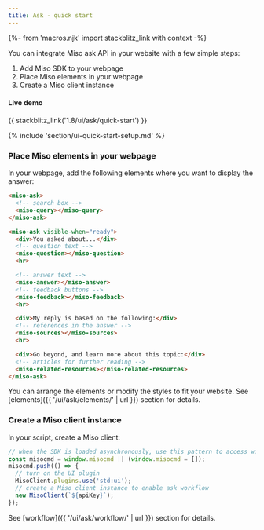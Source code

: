 ```yaml
---
title: Ask - quick start
---
```


{%- from 'macros.njk' import stackblitz_link with context -%}

You can integrate Miso ask API in your website with a few simple steps:

1. Add Miso SDK to your webpage
1. Place Miso elements in your webpage
1. Create a Miso client instance

#### Live demo

{{ stackblitz_link('1.8/ui/ask/quick-start') }}

{% include 'section/ui-quick-start-setup.md' %}

### Place Miso elements in your webpage

In your webpage, add the following elements where you want to display the answer:

```html
<miso-ask>
  <!-- search box -->
  <miso-query></miso-query>
</miso-ask>

<miso-ask visible-when="ready">
  <div>You asked about...</div>
  <!-- question text -->
  <miso-question></miso-question>
  <hr>

  <!-- answer text -->
  <miso-answer></miso-answer>
  <!-- feedback buttons -->
  <miso-feedback></miso-feedback>
  <hr>

  <div>My reply is based on the following:</div>
  <!-- references in the answer -->
  <miso-sources></miso-sources>
  <hr>

  <div>Go beyond, and learn more about this topic:</div>
  <!-- articles for further reading -->
  <miso-related-resources></miso-related-resources>
</miso-ask>
```

You can arrange the elements or modify the styles to fit your website. See [elements]({{ '/ui/ask/elements/' | url }}) section for details.

### Create a Miso client instance

In your script, create a Miso client:

```js
// when the SDK is loaded asynchronously, use this pattern to access window.MisoClient
const misocmd = window.misocmd || (window.misocmd = []);
misocmd.push(() => {
  // turn on the UI plugin
  MisoClient.plugins.use('std:ui');
  // create a Miso client instance to enable ask workflow
  new MisoClient(`${apiKey}`);
});
```

See [workflow]({{ '/ui/ask/workflow/' | url }}) section for details.
